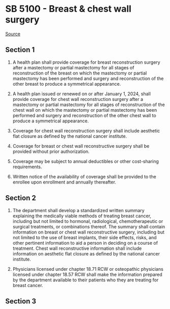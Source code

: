 # SB 5100 - Breast & chest wall surgery

[Source](http://lawfilesext.leg.wa.gov/biennium/2023-24/Pdf/Bills/Senate%20Bills/5100.pdf)

## Section 1
1. A health plan shall provide coverage for breast reconstruction surgery after a mastectomy or partial mastectomy for all stages of reconstruction of the breast on which the mastectomy or partial mastectomy has been performed and surgery and reconstruction of the other breast to produce a symmetrical appearance.

2. A health plan issued or renewed on or after January 1, 2024, shall provide coverage for chest wall reconstruction surgery after a mastectomy or partial mastectomy for all stages of reconstruction of the chest wall on which the mastectomy or partial mastectomy has been performed and surgery and reconstruction of the other chest wall to produce a symmetrical appearance.

3. Coverage for chest wall reconstruction surgery shall include aesthetic flat closure as defined by the national cancer institute.

4. Coverage for breast or chest wall reconstructive surgery shall be provided without prior authorization.

5. Coverage may be subject to annual deductibles or other cost-sharing requirements.

6. Written notice of the availability of coverage shall be provided to the enrollee upon enrollment and annually thereafter.

## Section 2
1. The department shall develop a standardized written summary explaining the medically viable methods of treating breast cancer, including but not limited to hormonal, radiological, chemotherapeutic or surgical treatments, or combinations thereof. The summary shall contain information on breast or chest wall reconstructive surgery, including but not limited to the use of breast implants, their side effects, risks, and other pertinent information to aid a person in deciding on a course of treatment. Chest wall reconstructive information shall include information on aesthetic flat closure as defined by the national cancer institute.

2. Physicians licensed under chapter 18.71 RCW or osteopathic physicians licensed under chapter 18.57 RCW shall make the information prepared by the department available to their patients who they are treating for breast cancer.

## Section 3